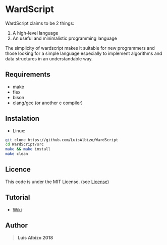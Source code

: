 # WardScript

WardScript claims to be 2 things:

1. A high-level language
2. An useful and minimalistic programming language

The simplicity of wardscript makes it suitable for new programmers and those looking for a simple language
especially to implement algorithms and data structures in an understandable way.

## Requirements

* make
* flex
* bison
* clang/gcc (or another c compiler)

## Instalation

* Linux:

``` bash
git clone https://github.com/LuisAlbizo/WardScript
cd WardScript/src
make && make install
make clean
```

## Licence

This code is under the MIT License. (see [License](./LICENSE))

## Tutorial

* [Wiki](https://github.com/LuisAlbizo/WardScript/wiki)

## Author

> **Luis Albizo 2018**

